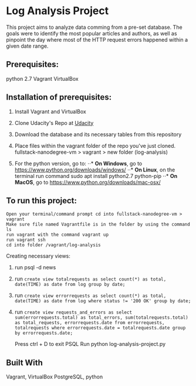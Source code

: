 <h1>Log Analysis Project</h1>

This project aims to analyze data comming from a pre-set database. The goals were to identify the most popular articles and authors, as well as pinpoint the day where most of the HTTP request errors happened within a given date range.

<h2>Prerequisites: </h2>
	python 2.7
	Vagrant
	VirtualBox

<h2>Installation of prerequisites:</h2>
	
1. Install Vagrant and VirtualBox
2. Clone Udacity's Repo at [Udacity](https://d17h27t6h515a5.cloudfront.net/topher/2016/August/57b5f748_newsdata/newsdata.zip "Udacity Fullstack-Nanodegree-VM")
3. Download the database and its necessary tables from this repository
4. Place files within the vagrant folder of the repo you've just cloned. fullstack-nanodegree-vm > vagrant > new folder (log-analysis)

5. For the python version, go to:
⋅⋅* **On Windows**, go to https://www.python.org/downloads/windows/
⋅⋅* **On Linux**, on the terminal run command sudo apt install python2.7 python-pip
⋅⋅* **On MacOS**, go to https://www.python.org/downloads/mac-osx/

<h2>To run this project:</h2>
	
	Open your terminal/command prompt cd into fullstack-nanodegree-vm > vagrant
	Make sure file named Vagrantfile is in the folder by using the command ls
	run vagrant with the command vagrant up
	run vagrant ssh
	cd into folder /vagrant/log-analysis
	
Creating necessary views: 
1. run psql -d news
2. run `create view totalrequests as select count(*) as total, date(TIME) as date from log group by date;`
3. run `create view errorrequests as select count(*) as total, date(TIME) as date from log where status != '200 OK' group by date;`
4. run `create view requests_and_errors as select sum(errorrequests.total) as total_errors, sum(totalrequests.total) as total_requests, errorrequests.date from errorrequests, totalrequests where errorrequests.date = totalrequests.date group by errorrequests.date;` 

	Press ctrl + D to exit PSQL
	Run python log-analysis-project.py

<h2>Built With</h2>
	Vagrant, VirtualBox
	PostgreSQL, python

